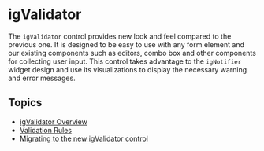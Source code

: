 ﻿<!--
|metadata|
{
    "fileName": "igvalidator",
    "controlName": ["igValidator"],
    "tags": []
}
|metadata|
-->

# igValidator

The `igValidator` control provides new look and feel compared to the previous one. It is designed to be easy to use with any form element and our existing components such as editors, combo box and other components for collecting user input. This control takes advantage to the `igNotifier` widget design and use its visualizations to display the necessary warning and error messages. 


## Topics

-   [igValidator Overview](igValidator-Overview.html)
-   [Validation Rules](igValidator-Validation-Rules.html)
-   [Migrating to the new igValidator control](igValidator-Migration-Topic.html)